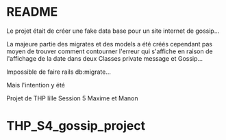 # README

  Le projet était de créer une fake data base pour un site internet de gossip...

  La majeure partie des migrates et des models a été créés cependant pas moyen de trouver comment contourner l'erreur qui s'affiche 
en raison de l'affichage de la date dans deux Classes private message et Gossip...

Impossible de faire rails db:migrate...

  Mais l'intention y été
  
  Projet de THP lille Session 5
  Maxime et Manon


# THP_S4_gossip_project
